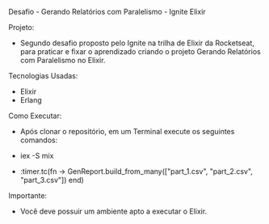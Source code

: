 Desafio - Gerando Relatórios com Paralelismo - Ignite Elixir

Projeto:

* Segundo desafio proposto pelo Ignite na trilha de Elixir da Rocketseat, para praticar e fixar o aprendizado criando o projeto Gerando Relatórios com Paralelismo no Elixir.

Tecnologias Usadas:

* Elixir
* Erlang

Como Executar:

* Após clonar o repositório, em um Terminal execute os seguintes comandos:

* iex -S mix

* :timer.tc(fn -> GenReport.build_from_many(["part_1.csv", "part_2.csv", "part_3.csv"]) end)

Importante:

* Você deve possuir um ambiente apto a executar o Elixir.
